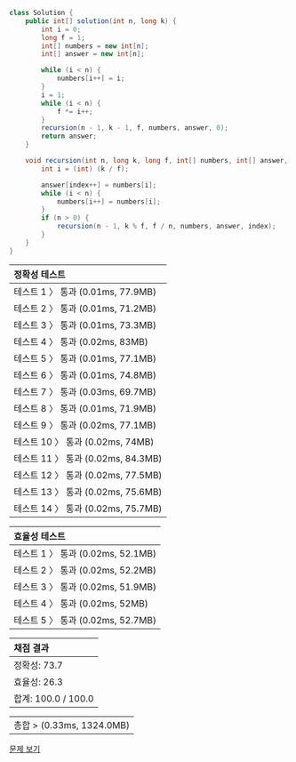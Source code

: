 ```java
class Solution {
    public int[] solution(int n, long k) {
        int i = 0;
        long f = 1;
        int[] numbers = new int[n];
        int[] answer = new int[n];

        while (i < n) {
            numbers[i++] = i;
        }
        i = 1;
        while (i < n) {
            f *= i++;
        }
        recursion(n - 1, k - 1, f, numbers, answer, 0);
        return answer;
    }

    void recursion(int n, long k, long f, int[] numbers, int[] answer, int index) {
        int i = (int) (k / f);

        answer[index++] = numbers[i];
        while (i < n) {
            numbers[i++] = numbers[i];
        }
        if (n > 0) {
            recursion(n - 1, k % f, f / n, numbers, answer, index);
        }
    }
}
```
 | 정확성 테스트 |
 |  :-  |
 | 테스트 1 〉 통과 (0.01ms, 77.9MB) |
 | 테스트 2 〉 통과 (0.01ms, 71.2MB) |
 | 테스트 3 〉 통과 (0.01ms, 73.3MB) |
 | 테스트 4 〉 통과 (0.02ms, 83MB) |
 | 테스트 5 〉 통과 (0.01ms, 77.1MB) |
 | 테스트 6 〉 통과 (0.01ms, 74.8MB) |
 | 테스트 7 〉 통과 (0.03ms, 69.7MB) |
 | 테스트 8 〉 통과 (0.01ms, 71.9MB) |
 | 테스트 9 〉 통과 (0.02ms, 77.1MB) |
 | 테스트 10 〉 통과 (0.02ms, 74MB) |
 | 테스트 11 〉 통과 (0.02ms, 84.3MB) |
 | 테스트 12 〉 통과 (0.02ms, 77.5MB) |
 | 테스트 13 〉 통과 (0.02ms, 75.6MB) |
 | 테스트 14 〉 통과 (0.02ms, 75.7MB) |

 | 효율성 테스트 |
 | :- |
 | 테스트 1 〉 통과 (0.02ms, 52.1MB) |
 | 테스트 2 〉 통과 (0.02ms, 52.2MB) |
 | 테스트 3 〉 통과 (0.02ms, 51.9MB) |
 | 테스트 4 〉 통과 (0.02ms, 52MB) |
 | 테스트 5 〉 통과 (0.02ms, 52.7MB) |

 | 채점 결과 |
 | :- |
 | 정확성: 73.7 |
 | 효율성: 26.3 |
 | 합계: 100.0 / 100.0 |

 ||
 | :- |
 | 총합 > (0.33ms, 1324.0MB) |

[문제 보기](https://programmers.co.kr/learn/courses/30/lessons/12936?language=java)